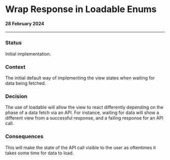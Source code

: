 #  Wrap Response in Loadable Enums
#### 28 February 2024
---

### Status
Initial implementation.

### Context
The initial default way of implementing the view states when waiting for data being fetched.

### Decision
The use of loadable will allow the view to react differently depending on the phase of a data fetch via an API. For instance, waiting for data will show a different view from a successful response, and a failing response for an API call.

### Consequences
This will make the state of the API call visible to the user as oftentimes it takes some time for data to load.

    


